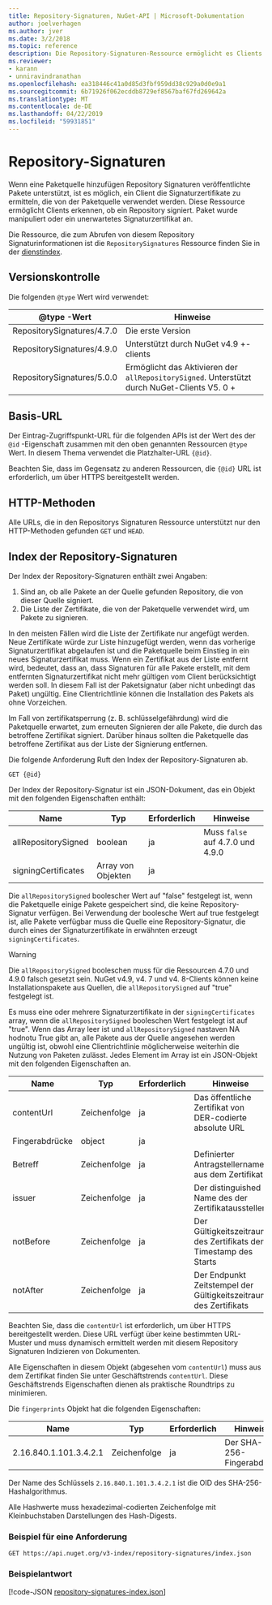 ```yaml
---
title: Repository-Signaturen, NuGet-API | Microsoft-Dokumentation
author: joelverhagen
ms.author: jver
ms.date: 3/2/2018
ms.topic: reference
description: Die Repository-Signaturen-Ressource ermöglicht es Clients Paketquellen, ihrem Repository Signieren Funktionen ankündigen zu können.
ms.reviewer:
- karann
- unniravindranathan
ms.openlocfilehash: ea318446c41a0d85d3fbf959dd38c929a0d0e9a1
ms.sourcegitcommit: 6b71926f062ecddb8729ef8567baf67fd269642a
ms.translationtype: MT
ms.contentlocale: de-DE
ms.lasthandoff: 04/22/2019
ms.locfileid: "59931851"
---
```

# <a name="repository-signatures"></a>Repository-Signaturen

Wenn eine Paketquelle hinzufügen Repository Signaturen veröffentlichte Pakete unterstützt, ist es möglich, ein Client die Signaturzertifikate zu ermitteln, die von der Paketquelle verwendet werden. Diese Ressource ermöglicht Clients erkennen, ob ein Repository signiert. Paket wurde manipuliert oder ein unerwartetes Signaturzertifikat an.

Die Ressource, die zum Abrufen von diesem Repository Signaturinformationen ist die `RepositorySignatures` Ressource finden Sie in der [dienstindex](service-index.md).

## <a name="versioning"></a>Versionskontrolle

Die folgenden `@type` Wert wird verwendet:

@type -Wert                | Hinweise
-------------------------- | -----
RepositorySignatures/4.7.0 | Die erste Version
RepositorySignatures/4.9.0 | Unterstützt durch NuGet v4.9 +-clients
RepositorySignatures/5.0.0 | Ermöglicht das Aktivieren der `allRepositorySigned`. Unterstützt durch NuGet-Clients V5. 0 +

## <a name="base-url"></a>Basis-URL

Der Eintrag-Zugriffspunkt-URL für die folgenden APIs ist der Wert des der `@id` -Eigenschaft zusammen mit den oben genannten Ressourcen `@type` Wert. In diesem Thema verwendet die Platzhalter-URL `{@id}`.

Beachten Sie, dass im Gegensatz zu anderen Ressourcen, die `{@id}` URL ist erforderlich, um über HTTPS bereitgestellt werden.

## <a name="http-methods"></a>HTTP-Methoden

Alle URLs, die in den Repositorys Signaturen Ressource unterstützt nur den HTTP-Methoden gefunden `GET` und `HEAD`.

## <a name="repository-signatures-index"></a>Index der Repository-Signaturen

Der Index der Repository-Signaturen enthält zwei Angaben:

1. Sind an, ob alle Pakete an der Quelle gefunden Repository, die von dieser Quelle signiert.
1. Die Liste der Zertifikate, die von der Paketquelle verwendet wird, um Pakete zu signieren.

In den meisten Fällen wird die Liste der Zertifikate nur angefügt werden. Neue Zertifikate würde zur Liste hinzugefügt werden, wenn das vorherige Signaturzertifikat abgelaufen ist und die Paketquelle beim Einstieg in ein neues Signaturzertifikat muss. Wenn ein Zertifikat aus der Liste entfernt wird, bedeutet, dass an, dass Signaturen für alle Pakete erstellt, mit dem entfernten Signaturzertifikat nicht mehr gültigen vom Client berücksichtigt werden soll. In diesem Fall ist der Paketsignatur (aber nicht unbedingt das Paket) ungültig. Eine Clientrichtlinie können die Installation des Pakets als ohne Vorzeichen.

Im Fall von zertifikatsperrung (z. B. schlüsselgefährdung) wird die Paketquelle erwartet, zum erneuten Signieren der alle Pakete, die durch das betroffene Zertifikat signiert. Darüber hinaus sollten die Paketquelle das betroffene Zertifikat aus der Liste der Signierung entfernen.

Die folgende Anforderung Ruft den Index der Repository-Signaturen ab.

    GET {@id}

Der Index der Repository-Signatur ist ein JSON-Dokument, das ein Objekt mit den folgenden Eigenschaften enthält:

Name                | Typ             | Erforderlich | Hinweise
------------------- | ---------------- | -------- | -----
allRepositorySigned | boolean          | ja      | Muss `false` auf 4.7.0 und 4.9.0
signingCertificates | Array von Objekten | ja      | 

Die `allRepositorySigned` boolescher Wert auf "false" festgelegt ist, wenn die Paketquelle einige Pakete gespeichert sind, die keine Repository-Signatur verfügen. Bei Verwendung der boolesche Wert auf true festgelegt ist, alle Pakete verfügbar muss die Quelle eine Repository-Signatur, die durch eines der Signaturzertifikate in erwähnten erzeugt `signingCertificates`.

> [!Warning]
> Die `allRepositorySigned` booleschen muss für die Ressourcen 4.7.0 und 4.9.0 falsch gesetzt sein. NuGet v4.9, v4. 7 und v4. 8-Clients können keine Installationspakete aus Quellen, die `allRepositorySigned` auf "true" festgelegt ist.

Es muss eine oder mehrere Signaturzertifikate in der `signingCertificates` array, wenn die `allRepositorySigned` booleschen Wert festgelegt ist auf "true". Wenn das Array leer ist und `allRepositorySigned` nastaven NA hodnotu True gibt an, alle Pakete aus der Quelle angesehen werden ungültig ist, obwohl eine Clientrichtlinie möglicherweise weiterhin die Nutzung von Paketen zulässt. Jedes Element im Array ist ein JSON-Objekt mit den folgenden Eigenschaften an.

Name         | Typ   | Erforderlich | Hinweise
------------ | ------ | -------- | -----
contentUrl   | Zeichenfolge | ja      | Das öffentliche Zertifikat von DER-codierte absolute URL
Fingerabdrücke | object | ja      |
Betreff      | Zeichenfolge | ja      | Definierter Antragstellername aus dem Zertifikat
issuer       | Zeichenfolge | ja      | Der distinguished Name des der Zertifikataussteller
notBefore    | Zeichenfolge | ja      | Der Gültigkeitszeitraum des Zertifikats den Timestamp des Starts
notAfter     | Zeichenfolge | ja      | Der Endpunkt Zeitstempel der Gültigkeitszeitraum des Zertifikats

Beachten Sie, dass die `contentUrl` ist erforderlich, um über HTTPS bereitgestellt werden. Diese URL verfügt über keine bestimmten URL-Muster und muss dynamisch ermittelt werden mit diesem Repository Signaturen Indizieren von Dokumenten. 

Alle Eigenschaften in diesem Objekt (abgesehen vom `contentUrl`) muss aus dem Zertifikat finden Sie unter Geschäftstrends `contentUrl`.
Diese Geschäftstrends Eigenschaften dienen als praktische Roundtrips zu minimieren.

Die `fingerprints` Objekt hat die folgenden Eigenschaften:

Name                   | Typ   | Erforderlich | Hinweise
---------------------- | ------ | -------- | -----
2.16.840.1.101.3.4.2.1 | Zeichenfolge | ja      | Der SHA-256-Fingerabdruck

Der Name des Schlüssels `2.16.840.1.101.3.4.2.1` ist die OID des SHA-256-Hashalgorithmus.

Alle Hashwerte muss hexadezimal-codierten Zeichenfolge mit Kleinbuchstaben Darstellungen des Hash-Digests.

### <a name="sample-request"></a>Beispiel für eine Anforderung

    GET https://api.nuget.org/v3-index/repository-signatures/index.json

### <a name="sample-response"></a>Beispielantwort

[!code-JSON [repository-signatures-index.json](./_data/repository-signatures-index.json)]
